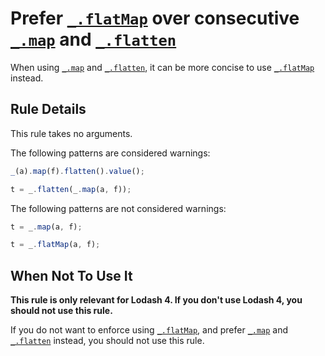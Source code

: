 # Prefer [`_.flatMap`] over consecutive [`_.map`] and [`_.flatten`]

When using [`_.map`] and [`_.flatten`], it can be more concise to use [`_.flatMap`] instead.

## Rule Details

This rule takes no arguments.

The following patterns are considered warnings:

```js
_(a).map(f).flatten().value();

t = _.flatten(_.map(a, f));
```

The following patterns are not considered warnings:

```js
t = _.map(a, f);

t = _.flatMap(a, f);
```

## When Not To Use It

**This rule is only relevant for Lodash 4. If you don't use Lodash 4, you should not use this rule.**

If you do not want to enforce using [`_.flatMap`], and prefer [`_.map`] and [`_.flatten`] instead, you should not use this rule.

[`_.flatMap`]: https://lodash.com/docs#flatMap
[`_.flatten`]: https://lodash.com/docs#flatten
[`_.map`]: https://lodash.com/docs#map
